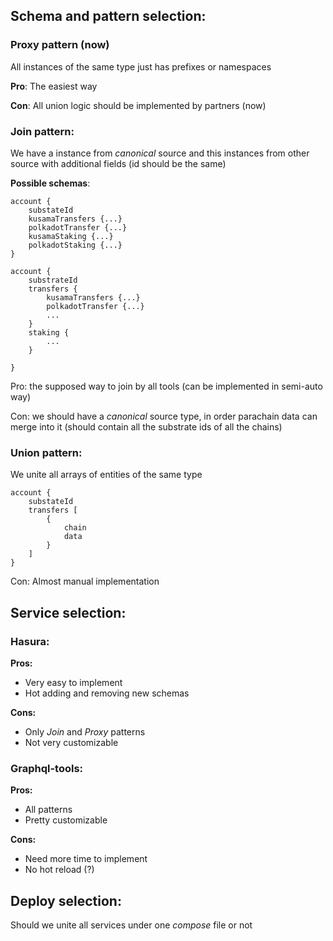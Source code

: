 ## Schema and pattern selection:

### Proxy pattern (now)

All instances of the same type just has prefixes or namespaces

__Pro__: The easiest way

__Con__: All union logic should be implemented by partners (now)

### Join pattern:

We have a instance from _canonical_ source and this instances from other source with additional fields (id should be the same)

__Possible schemas__:
```
account {
    substateId
    kusamaTransfers {...}
    polkadotTransfer {...}
    kusamaStaking {...}
    polkadotStaking {...}
}

```
```
account {
    substrateId
    transfers {
        kusamaTransfers {...}
        polkadotTransfer {...}
        ...
    }
    staking {
        ...
    }

}
```
Pro: the supposed way to join by all tools (can be implemented in semi-auto way)

Con: we should have a _canonical_ source type, in order parachain data can merge into it (should contain all the substrate ids of all the chains)


### Union pattern:

We unite all arrays of entities of the same type
```
account {
    substateId
    transfers [
        {
            chain
            data
        }
    ]
}

```
Con: Almost manual implementation 


## Service selection:
### Hasura:
__Pros:__
- Very easy to implement
- Hot adding and removing new schemas

__Cons:__

- Only _Join_ and _Proxy_ patterns
- Not very customizable

### Graphql-tools:
__Pros:__
- All patterns
- Pretty customizable

__Cons:__
- Need more time to implement
- No hot reload (?)

## Deploy selection:

Should we unite all services under one _compose_ file or not